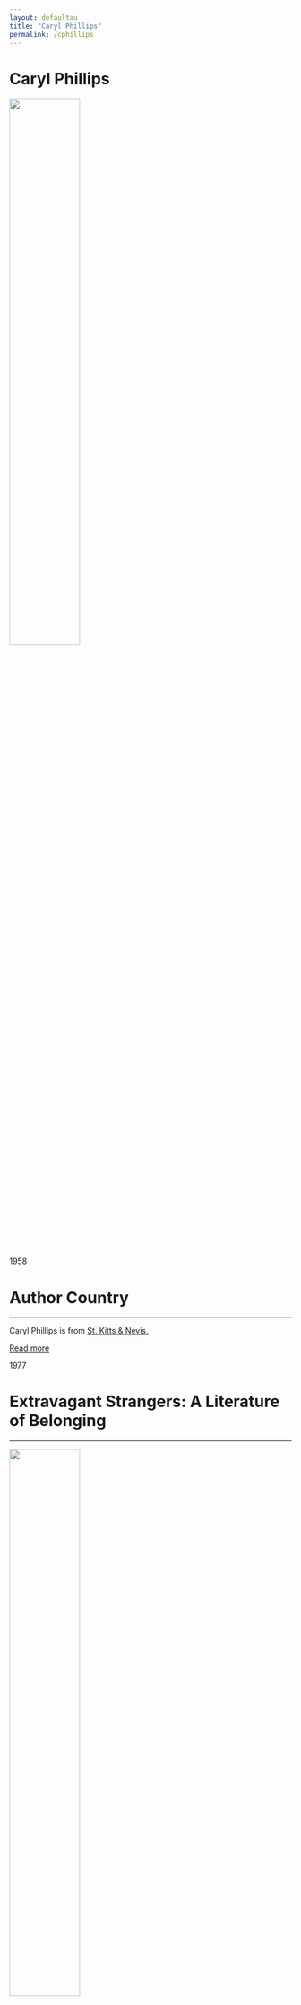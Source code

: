 ```yaml
---
layout: defaultau
title: "Caryl Phillips"
permalink: /cphillips
---
```

<!-- partial:index.partial.html -->
<div class="content">
    <h1>Caryl Phillips</h1>
    <div class="quote">
        <div><img src="https://upload.wikimedia.org/wikipedia/commons/thumb/1/14/Caryl_%22Caz%22_Phillips.jpg/330px-Caryl_%22Caz%22_Phillips.jpg" height="50%" width = "50%" class="logo"></div>
    </div>
    <div class="timeline">
        <div style="padding-bottom:100px;"></div>
        <div class="block">
            <div class="date right"><p class="right"> 1958 </p></div>
            <div class="dot"></div>
            <div class="left first">
            <div class="author_country">
                <h1>Author Country</h1><hr>
          <div class="aclocation">  <p>Caryl Phillips is from <a href="http://localhost:4000/41">St. Kitts & Nevis.</a></p></div>
            <div class="acreadmore">    <a href="https://en.wikipedia.org/wiki/Caryl_Phillips" target="_blank">Read more</a> </div>
            </div>
            </div>
        </div>
        <div class="block">
            <div class="date left"><p class="left">1977</p></div>
            <div class="dot"></div>
            <div class="right">
                <h1>Extravagant Strangers: A Literature of Belonging</h1><hr>
                <p><img src="https://images-na.ssl-images-amazon.com/images/I/91j+9fFAbbL.jpg" height="50%" width = "50%"></p>
                <p>
                Language: English<br/>
                Publisher: Faber and Faber<br/>
                Pub_location: London, England<br/>
                Genre: Anthology<br/>
                Length: 336 pages</p>
            </div>
        </div>
        <div class="block">
            <div class="date right"><p class="right">1981</p></div>
            <div class="dot"></div>
            <div class="left hide">
                <h1>Strange Fruit</h1><hr>
                <p><img src="https://images-na.ssl-images-amazon.com/images/I/41DFGTX7E9L.jpg" height="50%" width = "50%"></p>
                <p>Language: English<br/>
                Publisher: Amber Lane Press Ltd.<br/>
                Pub_location: Ambergate, England<br/>
                Genre: Drama<br/>
                Length: 104 pages</p>
            </div>
        </div>
        <div class="block">
            <div class="date left"><p class="left">1982</p></div>
            <div class="dot"></div>
            <div class="right hide">
                <h1>Where There is Darkness</h1><hr>
                <p><img src="https://images-na.ssl-images-amazon.com/images/I/41VPE11Z7XL._SX325_BO1,204,203,200_.jpg" height="50%" width = "50%"></p>
                <p>Language: English<br/>
                Publisher: Amber Lane Press<br/>
                Pub_location: Ambergate, England<br/>
                Genre: Drama<br/>
                Length: </p>
            </div>
        </div>
        <div class="block">
            <div class="date right"><p class="right">1984</p></div>
            <div class="dot"></div>
            <div class="left hide">
                <h1>The Shelter</h1><hr>
                <p><img src="https://images-na.ssl-images-amazon.com/images/I/413SW406TQL.jpg" height="50%" width = "50%"></p>
                <p>Language: English<br/>
                Publisher: Amber Lane Press<br/>
                Pub_location:  Ambergate, England<br/>
                Genre: Drama<br/>
                Length: </p>
            </div>
        </div>
        <div class="block">
            <div class="date right"><p class="right">1985</p></div>
            <div class="dot"></div>
            <div class="left hide">
                <h1>The Final Passage</h1><hr>
                <p><img src="https://coverart.oclc.org/ImageWebSvc/oclc/+-+17144866_140.jpg?allowDefault=false&client=WorldcatOrgUI" height="50%" width = "50%"></p>
                <p>Language: English<br/>
                Publisher: Faber and Faber<br/>
                Pub_location:  London, England<br/>
                Genre: Fiction (Novel)<br/>
                Length: 208</p>
            </div>
        </div>
          <div class="block">
            <div class="date left"><p class="left">1986</p></div>
            <div class="dot"></div>
            <div class="right">
                <h1>A State of Independence</h1><hr>
                <p><img src="https://encrypted-tbn0.gstatic.com/images?q=tbn:ANd9GcQoCuqh-zpWIDNbbFH46RQI683_vKvlHUSrPJ679XZ19PzkNxOS" height="50%" width = "50%"></p>
                <p>
                Language: English<br/>
                Publisher: Collier Books<br/>
                Pub_location: Springfield, OH, United States<br/>
                Genre: Fiction (Novel)<br/>
                Length: 160<br/>                   </p>
            </div>
        </div>
       <div class="block">
            <div class="date left"><p class="left">1987</p></div>
            <div class="dot"></div>
            <div class="right">
                <h1>The European Tribe</h1><hr>
                <p><img src="https://encrypted-tbn2.gstatic.com/images?q=tbn:ANd9GcTTQHjy1_6CK443CR5i1YisaO3DDEQ_O5HpnwFBZn8QR3HRsQMe" height="50%" width = "50%"></p>
                <p>
                Language: English<br/>
                Publisher: Vintage Books<br/>
                Pub_location: London, England<br/>
                Genre: Fiction (Novel)<br/>
                Length: 144<br/>                   </p>
            </div>
        </div>
       <div class="block">
            <div class="date left"><p class="left">1987</p></div>
            <div class="dot"></div>
            <div class="right">
                <h1>Frihetens Tillstånd : Roman</h1><hr>
                <p><img src="https://dez1v4fbcawql.cloudfront.net/product/1497552/5181565/5181565_1.jpg" height="50%" width = "50%"></p>
                <p>
                Language: Swedish<br/>
                Publisher: Gedin<br/>
                Pub_location: Stockholm, Sweden<br/>
                Genre: Fiction (Novel)<br/>
                Length: NA<br/>                   </p>
            </div>
        </div>
       <div class="block">
            <div class="date left"><p class="left">1989</p></div>
            <div class="dot"></div>
            <div class="right">
                <h1>Higher Ground</h1><hr>
                <p><img src="https://encrypted-tbn1.gstatic.com/images?q=tbn:ANd9GcRxSC8ZZTpTA7nbusJXy9II1yTLGyZ_FZmiUYfObuPUgCCBJQes" height="50%" width = "50%"></p>
                <p>
                Language: English<br/>
                Publisher: Vintage Books<br/>
                Pub_location: London, England<br/>
                Genre: Fiction (Novel)<br/>
                Length: 224<br/>                   </p>
            </div>
        </div>
<div class="block">
            <div class="date left"><p class="left">1991</p></div>
            <div class="dot"></div>
            <div class="right">
                <h1>Cambridge</h1><hr>
                <p><img src="https://m.media-amazon.com/images/I/51Bj3RdbyML._SY291_BO1,204,203,200_QL40_FMwebp_.jpg" height="50%" width = "50%"></p>
                <p>
                Language: English<br/>
                Publisher: Bloombury Publishing<br/>
                Pub_location: London, England<br/>
                Genre: Fiction (Novel)<br/>
                Length: 192<br/>                   </p>
            </div>
        </div>
       <div class="block">
            <div class="date left"><p class="left">1993</p></div>
            <div class="dot"></div>
            <div class="right">
                <h1>Crossing the River</h1><hr>
                <p><img src="https://encrypted-tbn0.gstatic.com/images?q=tbn:ANd9GcTxYEiQluMrQicld5-qKTmp1VUojFq-mLZPHzzlghObhOmsqR3n" height="50%" width = "50%"></p>
                <p>
                Language: English<br/>
                Publisher: Bloomsbury Publishing<br/>
                Pub_location: London, England<br/>
                Genre: Fiction (Novel)<br/>
                Length: 237<br/>                   </p>
            </div>
        </div>
       <div class="block">
            <div class="date left"><p class="left">1994</p></div>
            <div class="dot"></div>
            <div class="right">
                <h1>Över Floden: Roman</h1><hr>
                <p><img src="https://dez1v4fbcawql.cloudfront.net/product/2043417/10055182/5feb4d609fdd5.jpg" height="50%" width = "50%"></p>
                <p>
                Language: Swedish<br/>
                Publisher: Gedin<br/>
                Pub_location: Stockholm, Sweden<br/>
                Genre: Fiction (Novel)<br/>
                Length: 314 <br/>                   </p>
            </div>
        </div>
       <div class="block">
            <div class="date left"><p class="left">1996</p></div>
            <div class="dot"></div>
            <div class="right">
                <h1>Abschied Von Der Tropeninsel Roman</h1><hr>
                <p><img src="https://m.media-amazon.com/images/I/21BA869J94L._BO1,204,203,200_.jpg" height="50%" width = "50%"></p>
                <p>
                Language: German<br/>
                Publisher: Fischer Taschenbuch<br/>
                Pub_location: Frankfurt, Germany<br/>
                Genre: Fiction (Novel)<br/>
                Length: 208<br/>                   </p>
            </div>
        </div>
      <div class="block">
            <div class="date left"><p class="left">1997</p></div>
            <div class="dot"></div>
            <div class="right">
                <h1>De Aard Van Het Bloed</h1><hr>
                <p><img src="https://media.s-bol.com/mLqvAVkZWYA/787x1200.jpg" height="50%" width = "50%"></p>
                <p>
                Language: Dutch<br/>
                Publisher: De Bezige Bij<br/>
                Pub_location: Amsterdam, Netherlands<br/>
                Genre: Fiction (Novel)<br/>
                Length: 239<br/>                   </p>
            </div>
        </div>
       <div class="block">
            <div class="date left"><p class="left">1997</p></div>
            <div class="dot"></div>
            <div class="right">
                <h1>The Nature of Blood</h1><hr>
                <p><img src="https://encrypted-tbn2.gstatic.com/images?q=tbn:ANd9GcTPOl6Gk6DhhI4rdK7TJEFg04b-2hEb5advyaYLNJQB2vOQnKu6" height="50%" width = "50%"></p>
                <p>
                Language: English<br/>
                Publisher: Alfred A. Knopf<br/>
                Pub_location: New York, NY, United States<br/>
                Genre: Fiction (Novel)<br/>
                Length: 224<br/>                   </p>
            </div>
        </div>
      <div class="block">
            <div class="date left"><p class="left">1997</p></div>
            <div class="dot"></div>
            <div class="right">
                <h1>Veren Velka</h1><hr>
                <p><img src="https://i.gr-assets.com/images/S/compressed.photo.goodreads.com/books/1420547542l/24321080.jpg" height="50%" width = "50%"></p>
                <p>
                Language: Finnish<br/>
                Publisher: Otava<br/>
                Pub_location: Helsingissä, Finland<br/>
                Genre: Fiction (Novel)<br/>
                Length: 224<br/>                   </p>
            </div>
        </div>
    <div class="block">
            <div class="date left"><p class="left">1997</p></div>
            <div class="dot"></div>
            <div class="right">
                <h1>Hatets Røtter</h1><hr>
                <p><img src="https://cdn.vectorstock.com/i/preview-1x/48/06/image-preview-icon-picture-placeholder-vector-31284806.jpg" height="50%" width = "50%"></p>
                <p>
                Language: Swedish<br/>
                Publisher: Gedin<br/>
                Pub_location: Stockholm, Sweden<br/>
                Genre: Fiction (Novel)<br/>
                Length: <br/>                   </p>
            </div>
        </div>
       <div class="block">
            <div class="date left"><p class="left">1997</p></div>
            <div class="dot"></div>
            <div class="right">
                <h1>Auf Festem Grund Ein Roman In Drei Teilen</h1><hr>
                <p><img src="https://m.media-amazon.com/images/I/41zSXw64SEL._SY291_BO1,204,203,200_QL40_FMwebp_.jpg" height="50%" width = "50%"></p>
                <p>
                Language: German<br/>
                Publisher: Fischer Taschenbuch<br/>
                Pub_location: Frankfurt, Germany<br/>
                Genre: Fiction (Novel)<br/>
                Length: 251<br/>                   </p>
            </div>
        </div>
       <div class="block">
            <div class="date left"><p class="left">1997</p></div>
            <div class="dot"></div>
            <div class="right">
                <h1>Stuart Hall</h1><hr>
                <p><img src="https://cdn.vectorstock.com/i/preview-1x/48/06/image-preview-icon-picture-placeholder-vector-31284806.jpg" height="50%" width = "50%"></p>
                <p>
                Language: English<br/>
                Publisher: BOMB Magazine<br/>
                Pub_location: New York, NY, United States<br/>
                Genre: Fiction (Novel)<br/>
                Length: NA<br/>                   </p>
            </div>
        </div>
       <div class="block">
            <div class="date left"><p class="left">1999</p></div>
            <div class="dot"></div>
            <div class="right">
                <h1>The Right Set: A Tennis Anthology</h1><hr>
                <p><img src="https://encrypted-tbn2.gstatic.com/images?q=tbn:ANd9GcSZzWr5KiARqCFxg5vKiaGsmQzE_MDrWuA_P_cgWYc1CSk-Wq5q" height="50%" width = "50%"></p>
                <p>
                Language: English<br/>
                Publisher: Vintage Books<br/>
                Pub_location: New York, NY, United States<br/>
                Genre: Fiction (Novel)<br/>
                Length: 352<br/>                   </p>
            </div>
        </div>
       <div class="block">
            <div class="date left"><p class="left">1999</p></div>
            <div class="dot"></div>
            <div class="right">
                <h1>A Essência Do Sangue</h1><hr>
                <p><img src="https://img.wook.pt/images/a-essencia-do-sangue-caryl-phillips/MXwxMDM2NTN8MTMzNzIwfDE1MTgxOTcxNzYwMDB8d2VicA==/550x" height="50%" width = "50%"></p>
                <p>
                Language: Portuguese<br/>
                Publisher: Editorial Bizâncio<br/>
                Pub_location: Lisbon, Portugal<br/>
                Genre: Fiction (Novel)<br/>
                Length: 188<br/>                   </p>
            </div>
        </div>
<div class="block">
            <div class="date left"><p class="left">2000</p></div>
            <div class="dot"></div>
            <div class="right">
                <h1>Het Atlantisch lied: Roman</h1><hr>
                <p><img src="https://media.s-bol.com/L9791vzqvggA/535x840.jpg" height="50%" width = "50%"></p>
                <p>
                Language: Dutch<br/>
                Publisher: De Bezige Bij<br/>
                Pub_location: Amsterdam, Netherlands<br/>
                Genre: Fiction (Novel)<br/>
                Length: 266<br/>                   </p>
            </div>
        </div>
       <div class="block">
            <div class="date left"><p class="left">2000</p></div>
            <div class="dot"></div>
            <div class="right">
                <h1>The Atlantic Sound</h1><hr>
                <p><img src="https://m.media-amazon.com/images/I/411hEj4DfNL._SX320_BO1,204,203,200_.jpg" height="50%" width = "50%"></p>
                <p>
                Language: English<br/>
                Publisher: Alfred A. Knopf<br/>
                Pub_location: New York, NY, United States<br/>
                Genre: Fiction (Novel)<br/>
                Length: 288<br/>                   </p>
            </div>
        </div>
       <div class="block">
            <div class="date left"><p class="left">2000</p></div>
            <div class="dot"></div>
            <div class="right">
                <h1>La Naturaleza De La Sangre</h1><hr>
                <p><img src="https://m.media-amazon.com/images/I/51LDQ4ohHOL._AC_AC_SY350_QL15_.jpg" height="50%" width = "50%"></p>
                <p>
                Language: Spanish<br/>
                Publisher: Alianza<br/>
                Pub_location: Madrid, Spain<br/>
                Genre: Fiction (Novel)<br/>
                Length: 264<br/>                   </p>
            </div>
        </div>
       <div class="block">
            <div class="date left"><p class="left">2001</p></div>
            <div class="dot"></div>
            <div class="right">
                <h1>A New World Order</h1><hr>
                <p><img src="https://m.media-amazon.com/images/I/41YVKPEQXTL._SX321_BO1,204,203,200_.jpg" height="50%" width = "50%"></p>
                <p>
                Language: English<br/>
                Publisher: Vintage International<br/>
                Pub_location: New York, NY, United States<br/>
                Genre: Fiction (Novel)<br/>
                Length: 320<br/>                   </p>
            </div>
        </div>
      <div class="block">
            <div class="date left"><p class="left">2001</p></div>
            <div class="dot"></div>
            <div class="right">
                <h1>C.L.R. James: The Most Noteworthy Caribbean Mind of the Twentieth Century</h1><hr>
                <p><img src="https://www.jstor.org/page-scan-delivery/get-page-scan/2678939/0" height="50%" width = "50%"></p>
                <p>
                Language: English<br/>
                Publisher: The Journal of Blacks in Higher Education<br/>
                Pub_location: New York, NY, United States<br/>
                Genre: Fiction (Novel)<br/>
                Length: 3<br/>                   </p>
            </div>
        </div>
       <div class="block">
            <div class="date left"><p class="left">2001</p></div>
            <div class="dot"></div>
            <div class="right">
                <h1>El Sonido Del Atlantico</h1><hr>
                <p><img src="https://m.media-amazon.com/images/I/51H7GNfq-fL._AC_SY780_.jpg" height="50%" width = "50%"></p>
                <p>
                Language: Spanish<br/>
                Publisher: Alianza<br/>
                Pub_location: Madrid, Spain<br/>
                Genre: Fiction (Novel)<br/>
                Length: 352<br/>                   </p>
            </div>
        </div>
       <div class="block">
            <div class="date left"><p class="left">2001</p></div>
            <div class="dot"></div>
            <div class="right">
                <h1>Atlantöverfart</h1><hr>
                <p><img src="https://s3.eu-north-1.amazonaws.com/bookis-se.web.production/books/62334/full.jpg" height="50%" width = "50%"></p>
                <p>
                Language: Swedish<br/>
                Publisher: Wahlström & Widstrand<br/>
                Pub_location: Stockholm, Sweden<br/>
                Genre: Fiction (Novel)<br/>
                Length: 271<br/>                   </p>
            </div>
        </div>
       <div class="block">
            <div class="date left"><p class="left">2002</p></div>
            <div class="dot"></div>
            <div class="right">
                <h1>Een Nieuwe Wereldorde</h1><hr>
                <p><img src="https://media.s-bol.com/Eq6RVyK2wJKg/517x840.jpg" height="50%" width = "50%"></p>
                <p>
                Language: Dutch<br/>
                Publisher: De Bezige Bij<br/>
                Pub_location: Amsterdam, Netherlands<br/>
                Genre: Fiction (Novel)<br/>
                Length: 334<br/>                   </p>
            </div>
        </div>
         <div class="block">
            <div class="date left"><p class="left">2003</p></div>
            <div class="dot"></div>
            <div class="right">
                <h1>A Distant Shore</h1><hr>
                <p><img src="https://upload.wikimedia.org/wikipedia/en/4/4d/ADistantShore.jpg" height="50%" width = "50%"></p>
                <p>
                Language: English<br/>
                Publisher: Vintage Books<br/>
                Pub_location: London, England<br/>
                Genre: Fiction (Novel)<br/>
                Length: 288<br/>                   </p>
            </div>
        </div>
       <div class="block">
            <div class="date left"><p class="left">2003</p></div>
            <div class="dot"></div>
            <div class="right">
                <h1>Blut Und Asche Roman</h1><hr>
                <p><img src="https://m.media-amazon.com/images/I/41MAfyCNL-L._SY264_BO1,204,203,200_QL40_ML2_.jpg" height="50%" width = "50%"></p>
                <p>
                Language: German<br/>
                Publisher: Fischer Taschenbuch<br/>
                Pub_location: Frankfurt, Germany<br/>
                Genre: Fiction (Novel)<br/>
                Length: 224<br/>                   </p>
            </div>
        </div>
       <div class="block">
            <div class="date left"><p class="left">2004</p></div>
            <div class="dot"></div>
            <div class="right">
                <h1>Een Verre Kust</h1><hr>
                <p><img src="https://media.s-bol.com/46Yxy28prjN7/759x1200.jpg" height="50%" width = "50%"></p>
                <p>
                Language: Dutch<br/>
                Publisher: De Bezige Bij<br/>
                Pub_location: Amsterdam, Netherlands<br/>
                Genre: Fiction (Novel)<br/>
                Length: 317<br/>                   </p>
            </div>
        </div>
       <div class="block">
            <div class="date left"><p class="left">2004</p></div>
            <div class="dot"></div>
            <div class="right">
                <h1>Archive Hour: I Too Am America</h1><hr>
                <p><img src="https://cdn.vectorstock.com/i/preview-1x/48/06/image-preview-icon-picture-placeholder-vector-31284806.jpg" height="50%" width = "50%"></p>
                <p>
                Language: English<br/>
                Publisher: BBC<br/>
                Pub_location: London, England<br/>
                Genre: Fiction (Novel)<br/>
                Length: 22<br/>                   </p>
            </div>
        </div>
<div class="block">
            <div class="date left"><p class="left">2005</p></div>
            <div class="dot"></div>
            <div class="right">
                <h1>Dancing in the Dark</h1><hr>
                <p><img src="https://encrypted-tbn3.gstatic.com/images?q=tbn:ANd9GcQ_NWdgf9lxXb2XjslC05AVH4zZGxrZB0eatQBpPYt5WvyAKreL" height="50%" width = "50%"></p>
                <p>
                Language: English<br/>
                Publisher: Vintage Books<br/>
                Pub_location: London, England<br/>
                Genre: Fiction (Novel)<br/>
                Length: 224<br/>                   </p>
            </div>
        </div>
       <div class="block">
            <div class="date left"><p class="left">2006</p></div>
            <div class="dot"></div>
            <div class="right">
                <h1>Dansen In Het Donker</h1><hr>
                <p><img src="https://d2qoogf2dwsakl.cloudfront.net/wp-content/uploads/573c6_9789044508710_cvr-184x294.jpg" height="50%" width = "50%"></p>
                <p>
                Language: Dutch<br/>
                Publisher: De Geus<br/>
                Pub_location: Breda, Netherlands<br/>
                Genre: Fiction (Novel)<br/>
                Length: 224<br/>                   </p>
            </div>
        </div>
       <div class="block">
            <div class="date left"><p class="left">2006</p></div>
            <div class="dot"></div>
            <div class="right">
                <h1>Odlegly Brzeg</h1><hr>
                <p><img src="https://s.lubimyczytac.pl/upload/books/40000/40214/170x243.jpg" height="50%" width = "50%"></p>
                <p>
                Language: Polish<br/>
                Publisher: Muza<br/>
                Pub_location: Warszawa, Poland<br/>
                Genre: Fiction (Novel)<br/>
                Length: 328<br/>                   </p>
            </div>
        </div>
       <div class="block">
            <div class="date left"><p class="left">2007</p></div>
            <div class="dot"></div>
            <div class="right">
                <h1>Foreigners</h1><hr>
                <p><img src="https://m.media-amazon.com/images/I/51n9kSro7UL.SX316.SY480._SL500_.jpg" height="50%" width = "50%"></p>
                <p>
                Language: English<br/>
                Publisher: Alfred A. Knopf<br/>
                Pub_location: New York, NY, United States<br/>
                Genre: Nonfiction Book<br/>
                Length: 235<br/>                   </p>
            </div>
        </div>
      <div class="block">
            <div class="date left"><p class="left">2007</p></div>
            <div class="dot"></div>
            <div class="right">
                <h1>In the Falling Snow</h1><hr>
                <p><img src="https://m.media-amazon.com/images/I/41py+9hPsWL._SX322_BO1,204,203,200_.jpg" height="50%" width = "50%"></p>
                <p>
                Language: English<br/>
                Publisher: Harvill Secker<br/>
                Pub_location: London, England<br/>
                Genre: Nonfiction Book<br/>
                Length: 320<br/>                   </p>
            </div>
        </div>
       <div class="block">
            <div class="date left"><p class="left">2007</p></div>
            <div class="dot"></div>
            <div class="right">
                <h1>Atarashii Sekai No Katachi: Kokujin No Rekishi Bunka To Diasupora No Sekai Chizu</h1><hr>
                <p><img src="https://st.cdjapan.co.jp/pictures/l/00/17/NEOBK-450536.jpg?v=1" height="50%" width = "50%"></p>
                <p>
                Language: Japanese<br/>
                Publisher: Akashi Shoten<br/>
                Pub_location: Tokyo, Japan<br/>
                Genre: Fiction (Novel)<br/>
                Length: 450<br/>                   </p>
            </div>
        </div>
       <div class="block">
            <div class="date left"><p class="left">2008</p></div>
            <div class="dot"></div>
            <div class="right">
                <h1>Främlingar: Tre Engelska Liv</h1><hr>
                <p><img src="https://www.smakprov.se/app/uploads/2021/10/9789146218159.jpg" height="50%" width = "50%"></p>
                <p>
                Language: Swedish<br/>
                Publisher: Wahlström & Widstrand<br/>
                Pub_location: Stockholm, Sweden<br/>
                Genre: Fiction (Novel)<br/>
                Length: 256<br/>                   </p>
            </div>
        </div>
       <div class="block">
            <div class="date left"><p class="left">2009</p></div>
            <div class="dot"></div>
            <div class="right">
                <h1>Playing Away</h1><hr>
                <p><img src="https://m.media-amazon.com/images/I/51EeRzOucSL._SY291_BO1,204,203,200_QL40_FMwebp_.jpg" height="50%" width = "50%"></p>
                <p>
                Language: English<br/>
                Publisher: British Film Institute<br/>
                Pub_location: London, England<br/>
                Genre: Drama<br/>
                Length: 79<br/>                   </p>
            </div>
        </div>
   <div class="block">
            <div class="date left"><p class="left">2010</p></div>
            <div class="dot"></div>
            <div class="right">
                <h1>Where There is Darkness</h1><hr>
                <p><img src="https://m.media-amazon.com/images/I/41VPE11Z7XL._AC_SY780_.jpg" height="50%" width = "50%"></p>
                <p>
                Language: English<br/>
                Publisher: Alexander Street Press<br/>
                Pub_location: Alexandria, VA, United States<br/>
                Genre: Fiction (Novel)<br/>
                Length: 180<br/>                   </p>
            </div>
        </div>
       <div class="block">
            <div class="date left"><p class="left">2010</p></div>
            <div class="dot"></div>
            <div class="right">
                <h1>Rude Am I in My Speech</h1><hr>
                <p><img src="https://www.jstor.org/page-scan-delivery/get-page-scan/43942287/0" height="50%" width = "50%"></p>
                <p>
                Language: English<br/>
                Publisher: Asyla<br/>
                Pub_location: London, England<br/>
                Genre: Fiction (Novel)<br/>
                Length: 7<br/>                   </p>
            </div>
        </div>
       <div class="block">
            <div class="date left"><p class="left">2010</p></div>
            <div class="dot"></div>
            <div class="right">
                <h1>The Wasted Years</h1><hr>
                <p><img src="https://d1w7fb2mkkr3kw.cloudfront.net/assets/images/book/lrg/9781/3503/9781350300064.jpg" height="50%" width = "50%"></p>
                <p>
                Language: English<br/>
                Publisher: Alexander Street Press<br/>
                Pub_location: Alexandria, VA, United States<br/>
                Genre: Fiction (Novel)<br/>
                Length: 56<br/>                   </p>
            </div>
        </div>
       <div class="block">
            <div class="date left"><p class="left">2010</p></div>
            <div class="dot"></div>
            <div class="right">
                <h1>Strange Fruit</h1><hr>
                <p><img src="https://z.nooncdn.com/products/tr:n-t_400/v1584187825/N35554365A_1.jpg" height="50%" width = "50%"></p>
                <p>
                Language: English<br/>
                Publisher: Alexander Street Press<br/>
                Pub_location: London, England<br/>
                Genre: Fiction (Novel)<br/>
                Length: 104<br/>                   </p>
            </div>
        </div>
<div class="block">
            <div class="date left"><p class="left">2011</p></div>
            <div class="dot"></div>
            <div class="right">
                <h1>Buitenlanders</h1><hr>
                <p><img src="https://m.media-amazon.com/images/I/51mQBRRt-dL.jpg" height="50%" width = "50%"></p>
                <p>
                Language: Dutch<br/>
                Publisher: De Geus<br/>
                Pub_location: Breda, Netherlands<br/>
                Genre: Fiction (Novel)<br/>
                Length: 255<br/>                   </p>
            </div>
        </div>
       <div class="block">
            <div class="date left"><p class="left">2011</p></div>
            <div class="dot"></div>
            <div class="right">
                <h1>Color Me English: Migration and Belonging Before and After 9/11</h1><hr>
                <p><img src="https://i.gr-assets.com/images/S/compressed.photo.goodreads.com/books/1328751770l/10055523.jpg" height="50%" width = "50%"></p>
                <p>
                Language: English<br/>
                Publisher: The New Press<br/>
                Pub_location: New York, NY, United States<br/>
                Genre: Fiction (Novel)<br/>
                Length: 354<br/>                   </p>
            </div>
        </div>
       <div class="block">
            <div class="date left"><p class="left">2011</p></div>
            <div class="dot"></div>
            <div class="right">
                <h1>A Travessia Do Rio</h1><hr>
                <p><img src="https://m.media-amazon.com/images/I/41QOrnLNfVL.jpg" height="50%" width = "50%"></p>
                <p>
                Language: Portuguese<br/>
                Publisher: Editora Record<br/>
                Pub_location: Rio de Janeiro, Brazil<br/>
                Genre: Fiction (Novel)<br/>
                Length: 237<br/>                   </p>
            </div>
        </div>
       <div class="block">
            <div class="date left"><p class="left">2011</p></div>
            <div class="dot"></div>
            <div class="right">
                <h1>Jener Tag Im Winter Roman</h1><hr>
                <p><img src="https://m.media-amazon.com/images/I/41BcaHjMeqL._SX312_BO1,204,203,200_.jpg" height="50%" width = "50%"></p>
                <p>
                Language: German<br/>
                Publisher: München Dt. Verl.-Anst<br/>
                Pub_location: Stuggart, Germany<br/>
                Genre: Fiction (Novel)<br/>
                Length: 368<br/>                   </p>
            </div>
        </div>
      <div class="block">
            <div class="date left"><p class="left">2011</p></div>
            <div class="dot"></div>
            <div class="right">
                <h1>I Den Fallande Snön</h1><hr>
                <p><img src="https://image.bokus.com/images/9789146220350_200x_i-den-fallande-snon" height="50%" width = "50%"></p>
                <p>
                Language: Swedish<br/>
                Publisher: Wahlström & Widstrand<br/>
                Pub_location: Stockholm, Sweden<br/>
                Genre: Fiction (Novel)<br/>
                Length: 335<br/>                   </p>
            </div>
        </div>
       <div class="block">
            <div class="date left"><p class="left">2011</p></div>
            <div class="dot"></div>
            <div class="right">
                <h1>Sotto La Nevicata: Romanzo</h1><hr>
                <p><img src="https://m.media-amazon.com/images/I/415J0EHShUL._SX336_BO1,204,203,200_.jpg" height="50%" width = "50%"></p>
                <p>
                Language: Italian<br/>
                Publisher: Arnoldo Mondadori Editore<br/>
                Pub_location: Milan, Italy<br/>
                Genre: Fiction (Novel)<br/>
                Length: 326<br/>                   </p>
            </div>
        </div>
       <div class="block">
            <div class="date left"><p class="left">2011</p></div>
            <div class="dot"></div>
            <div class="right">
                <h1>Harukanaru Kishibe</h1><hr>
                <p><img src="http://st.cdjapan.co.jp/pictures/l/11/30/NEOBK-1033606.jpg" height="50%" width = "50%"></p>
                <p>
                Language: Japanese<br/>
                Publisher: Iwanamishoten<br/>
                Pub_location: Tokyo, Japan<br/>
                Genre: Fiction (Novel)<br/>
                Length: 392<br/>                   </p>
            </div>
        </div>
       <div class="block">
            <div class="date left"><p class="left">2011</p></div>
            <div class="dot"></div>
            <div class="right">
                <h1>Dinner in the Village</h1><hr>
                <p><img src="https://m.media-amazon.com/images/I/71mT6vU7-tL._CR0%2C0%2C0%2C130_.jpgK" height="50%" width = "50%"></p>
                <p>
                Language: English<br/>
                Publisher: BBC Radio 4<br/>
                Pub_location: London, England<br/>
                Genre: Fiction (Novel)<br/>
                Length: 331<br/>                   </p>
            </div>
        </div>
        <div class="block">
            <div class="date left"><p class="left">2012</p></div>
            <div class="dot"></div>
            <div class="right">
                <h1>Kembridžs</h1><hr>
                <p><img src="http://www.ibook.lv/uimg/ff169275-cb72-4c70-b58a-535584f60905.jpg" height="50%" width = "50%"></p>
                <p>
                Language: Latvian<br/>
                Publisher: Dienas Grāmata<br/>
                Pub_location: Riga, Latvia<br/>
                Genre: Fiction (Novel)<br/>
                Length: 180<br/>                   </p>
            </div>
        </div>
       <div class="block">
            <div class="date left"><p class="left">2013</p></div>
            <div class="dot"></div>
            <div class="right">
                <h1>The Right Set: The Faber Book of Tennis</h1><hr>
                <p><img src="https://m.media-amazon.com/images/I/51GG08V82SL._SX296_BO1,204,203,200_.jpg" height="50%" width = "50%"></p>
                <p>
                Language: English<br/>
                Publisher: Vintage Books<br/>
                Pub_location: New York, NY, United States<br/>
                Genre: Fiction (Novel)<br/>
                Length: 352<br/>                   </p>
            </div>
        </div>
       <div class="block">
            <div class="date left"><p class="left">2015</p></div>
            <div class="dot"></div>
            <div class="right">
                <h1>The Lost Child</h1><hr>
                <p><img src="https://encrypted-tbn2.gstatic.com/images?q=tbn:ANd9GcSMwlEecV2rQdr7Raq-7KYVHoUmhtUdSomdbZV2Oa-BCY7vSG3k" height="50%" width = "50%"></p>
                <p>
                Language: English<br/>
                Publisher: Farrar, Straus and Giroux<br/>
                Pub_location: New York, NY, United States<br/>
                Genre: Fiction (Novel)<br/>
                Length: 272<br/>                   </p>
            </div>
        </div>
       <div class="block">
            <div class="date left"><p class="left">2015</p></div>
            <div class="dot"></div>
            <div class="right">
                <h1>La Memoria Del Sangue</h1><hr>
                <p><img src="https://m.media-amazon.com/images/I/61OpntOGadL._SY291_BO1,204,203,200_QL40_ML2_.jpg" height="50%" width = "50%"></p>
                <p>
                Language: Italian<br/>
                Publisher: Imprimatur<br/>
                Pub_location: Reggio Emilia, Italy<br/>
                Genre: Fiction (Novel)<br/>
                Length: 211<br/>                   </p>
            </div>
        </div>
<div class="block">
            <div class="date left"><p class="left">2018</p></div>
            <div class="dot"></div>
            <div class="right">
                <h1>A View of the Empire at Sunset</h1><hr>
                <p><img src="https://encrypted-tbn1.gstatic.com/images?q=tbn:ANd9GcS7zxC_aQ8TnkFlll95Xd2w-bY9ZRDZwYh5yUy1ttr1IBTEhCCX" height="50%" width = "50%"></p>
                <p>
                Language: English<br/>
                Publisher: Farrar, Straus and Giroux<br/>
                Pub_location: New York, NY, United States<br/>
                Genre: Fiction (Novel)<br/>
                Length: 336<br/>                   </p>
            </div>
        </div>
       <div class="block">
            <div class="date left"><p class="left">2018</p></div>
            <div class="dot"></div>
            <div class="right">
                <h1>Emily Und Cambridge Roman</h1><hr>
                <p><img src="https://m.media-amazon.com/images/I/41payZ28ziL.jpg" height="50%" width = "50%"></p>
                <p>
                Language: German<br/>
                Publisher: Fischer Taschenbuch<br/>
                Pub_location: Frankfurt, Germany<br/>
                Genre: Fiction (Novel)<br/>
                Length: 202<br/>                   </p>
            </div>
        </div>
       <div class="block">
            <div class="date left"><p class="left">2019</p></div>
            <div class="dot"></div>
            <div class="right">
                <h1>Reflections on Sam Selvon</h1><hr>
                <p><img src="https://cdn.vectorstock.com/i/preview-1x/48/06/image-preview-icon-picture-placeholder-vector-31284806.jpg" height="50%" width = "50%"></p>
                <p>
                Language: English<br/>
                Publisher: Fischer Taschenbuch<br/>
                Pub_location: Liverpool, England<br/>
                Genre: Essay<br/>
                Length: 2<br/>                   </p>
            </div>
        </div>
       <div class="block">
            <div class="date left"><p class="left">2019</p></div>
            <div class="dot"></div>
            <div class="right">
                <h1>Plays One: Strange Fruit, Where There Is Darkness, The Shelter</h1><hr>
                <p><img src="https://encrypted-tbn0.gstatic.com/images?q=tbn:ANd9GcSzh2Qz2Zg-zFX-UYDN8wDlX-Sa7Pvt_NKCf9wnTBelyusp7Jg2" height="50%" width = "50%"></p>
                <p>
                Language: English<br/>
                Publisher: Oberon Books<br/>
                Pub_location: London, England<br/>
                Genre: Drama<br/>
                Length: 240<br/>                   </p>
            </div>
        </div>
       <div id="footer">
        <p id="copyright">Made by&nbsp;<strong><a href="https://www.linkedin.com/in/nicolae-stefan-tudoran-b02291127/" target="_blank">StefanTudoran</a></strong></p>
    </div>
</div>
